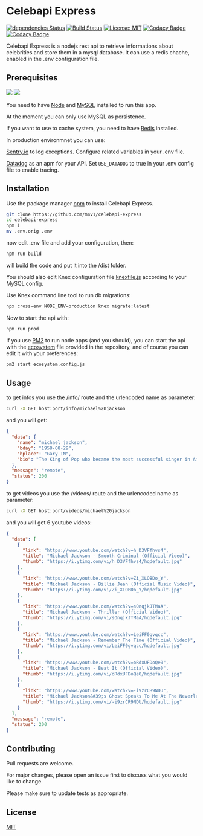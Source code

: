 # Celebapi Express

[![dependencies Status](https://david-dm.org/m4v1/celebapi-express/status.svg)](https://david-dm.org/m4v1/celebapi-express) [![Build Status](https://travis-ci.com/m4v1/celebapi-express.svg?branch=master)](https://travis-ci.com/m4v1/celebapi-express) [![License: MIT](https://img.shields.io/badge/License-MIT-blue.svg)](LICENSE) [![Codacy Badge](https://api.codacy.com/project/badge/Grade/d762343d85f04ba88d14fae35a1a9aa0)](https://www.codacy.com/manual/marco.vivi/celebapi-express?utm_source=github.com&utm_medium=referral&utm_content=m4v1/celebapi-express&utm_campaign=Badge_Grade) [![Codacy Badge](https://api.codacy.com/project/badge/Coverage/d762343d85f04ba88d14fae35a1a9aa0)](https://www.codacy.com/manual/marco.vivi/celebapi-express?utm_source=github.com&utm_medium=referral&utm_content=m4v1/celebapi-express&utm_campaign=Badge_Coverage)

Celebapi Express is a nodejs rest api to retrieve informations about celebrities and store them in a mysql database. It can use a redis chache, enabled in the .env configuration file.

## Prerequisites

<img src="https://img.shields.io/badge/MySQL-5.7.0-blue" /> <img src="https://img.shields.io/badge/Node-12.0.0-blue" />

You need to have [Node](https://nodejs.org/en/download/) and [MySQL](https://dev.mysql.com/downloads/) installed to run this app.

At the moment you can only use MySQL as persistence.

If you want to use to cache system, you need to have [Redis](https://redis.io/download) installed.

In production environmnet you can use:

[Sentry.io](https://sentry.io/) to log exceptions. Configure related variables in your .env file.

[Datadog](https://www.datadoghq.com/) as an apm for your API. Set `USE_DATADOG` to true in your .env config file to enable tracing.

## Installation

Use the package manager [npm](https://www.npmjs.com/get-npm) to install Celebapi Express.

```bash
git clone https://github.com/m4v1/celebapi-express
cd celebapi-express
npm i
mv .env.orig .env
```

now edit .env file and add your configuration, then:

```bash
npm run build
```

will build the code and put it into the /dist folder.

You should also edit Knex configuration file [knexfile.js](https://github.com/m4v1/celebapi-express/blob/master/knexfile.js) according to your MySQL config.

Use Knex command line tool to run db migrations:

```bash
npx cross-env NODE_ENV=production knex migrate:latest
```

Now to start the api with:

```bash
npm run prod
```

If you use [PM2](https://pm2.keymetrics.io/) to run node apps (and you should), you can start the api with the [ecosystem](https://github.com/m4v1/celebapi-express/blob/master/ecosystem.config.js) file provided in the repository, and of course you can edit it with your preferences:

```bash
pm2 start ecosystem.config.js
```

## Usage

to get infos you use the /info/ route and the urlencoded name as parameter:

```bash
curl -X GET host:port/info/michael%20jackson
```

and you will get:

```json
{
  "data": {
    "name": "michael jackson",
    "bday": "1958-08-29",
    "bplace": "Gary IN",
    "bio": "The King of Pop who became the most successful singer in American history etc."
  },
  "message": "remote",
  "status": 200
}
```

to get videos you use the /videos/ route and the urlencoded name as parameter:

```bash
curl -X GET host:port/videos/michael%20jackson
```

and you will get 6 youtube videos:

```json
{
  "data": [
    {
      "link": "https://www.youtube.com/watch?v=h_D3VFfhvs4",
      "title": "Michael Jackson - Smooth Criminal (Official Video)",
      "thumb": "https://i.ytimg.com/vi/h_D3VFfhvs4/hqdefault.jpg"
    },
    {
      "link": "https://www.youtube.com/watch?v=Zi_XLOBDo_Y",
      "title": "Michael Jackson - Billie Jean (Official Music Video)",
      "thumb": "https://i.ytimg.com/vi/Zi_XLOBDo_Y/hqdefault.jpg"
    },
    {
      "link": "https://www.youtube.com/watch?v=sOnqjkJTMaA",
      "title": "Michael Jackson - Thriller (Official Video)",
      "thumb": "https://i.ytimg.com/vi/sOnqjkJTMaA/hqdefault.jpg"
    },
    {
      "link": "https://www.youtube.com/watch?v=LeiFF0gvqcc",
      "title": "Michael Jackson - Remember The Time (Official Video)",
      "thumb": "https://i.ytimg.com/vi/LeiFF0gvqcc/hqdefault.jpg"
    },
    {
      "link": "https://www.youtube.com/watch?v=oRdxUFDoQe0",
      "title": "Michael Jackson - Beat It (Official Video)",
      "thumb": "https://i.ytimg.com/vi/oRdxUFDoQe0/hqdefault.jpg"
    },
    {
      "link": "https://www.youtube.com/watch?v=-i9zrCR9NDU",
      "title": "Michael Jackson&#39;s Ghost Speaks To Me At The Neverland Ranch",
      "thumb": "https://i.ytimg.com/vi/-i9zrCR9NDU/hqdefault.jpg"
    }
  ],
  "message": "remote",
  "status": 200
}
```

## Contributing

Pull requests are welcome.

For major changes, please open an issue first to discuss what you would like to change.

Please make sure to update tests as appropriate.

## License

[MIT](https://github.com/m4v1/celebapi-express/blob/master/LICENSE)
